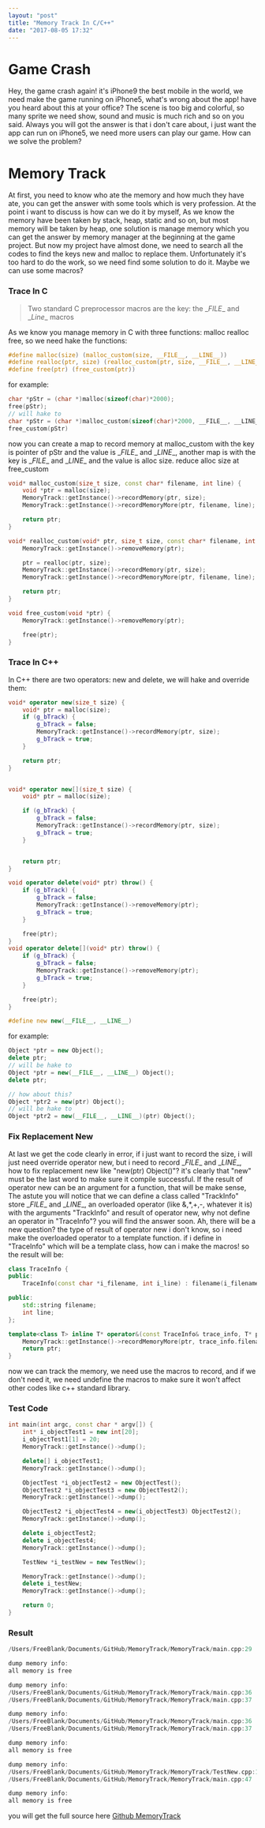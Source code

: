 ```yaml
---
layout: "post"
title: "Memory Track In C/C++"
date: "2017-08-05 17:32"
---
```


# Game Crash
Hey, the game crash again! it's iPhone9 the best mobile in the world, we need make the game running on iPhone5, what's wrong about the app! have you heard about this at your office? The scene is too big and colorful, so many sprite we need show, sound and music is much rich and so on you said. Always you will got the answer is that i don't care about, i just want the app can run on iPhone5, we need more users can play our game. How can we solve the problem?
<!--more-->
# Memory Track
At first, you need to know who ate the memory and how much they have ate, you can get the answer with some tools which is very profession. At the point i want to discuss is how can we do it by myself, As we know the memory have been taken by stack, heap, static and so on, but most memory will be taken by heap, one solution is manage memory which you can get the answer by memory manager at the beginning at the game project. But now my project have almost done, we need to search all the codes to find the keys new and malloc to replace them. Unfortunately it's too hard to do the work, so we need find some solution to do it. Maybe we can use some macros?

### Trace In C

> Two standard C preprocessor macros are the key: the \__FILE__ and \__Line__ macros

As we know you manage memory in C with three functions: malloc realloc free, so we need hake the functions:

```c
#define malloc(size) (malloc_custom(size, __FILE__, __LINE__))
#define realloc(ptr, size) (realloc_custom(ptr, size, __FILE__, __LINE__))
#define free(ptr) (free_custom(ptr))
```

for example:
```c
char *pStr = (char *)malloc(sizeof(char)*2000);
free(pStr);
// will hake to
char *pStr = (char *)malloc_custom(sizeof(char)*2000, __FILE__, __LINE__);
free_custom(pStr)
```

now you can create a map to record memory at malloc_custom with the key is pointer of pStr and the value is \__FILE__ and \__LINE__, another map is with the key is \__FILE__ and \__LINE__ and the value is alloc size. reduce alloc size at free_custom

```cpp
void* malloc_custom(size_t size, const char* filename, int line) {
    void *ptr = malloc(size);
    MemoryTrack::getInstance()->recordMemory(ptr, size);
    MemoryTrack::getInstance()->recordMemoryMore(ptr, filename, line);

    return ptr;
}

void* realloc_custom(void* ptr, size_t size, const char* filename, int line) {
    MemoryTrack::getInstance()->removeMemory(ptr);

    ptr = realloc(ptr, size);
    MemoryTrack::getInstance()->recordMemory(ptr, size);
    MemoryTrack::getInstance()->recordMemoryMore(ptr, filename, line);

    return ptr;
}

void free_custom(void *ptr) {
    MemoryTrack::getInstance()->removeMemory(ptr);

    free(ptr);
}
```

### Trace In C++

In C++ there are two operators: new and delete, we will hake and override them:

```cpp
void* operator new(size_t size) {
    void* ptr = malloc(size);
    if (g_bTrack) {
        g_bTrack = false;
        MemoryTrack::getInstance()->recordMemory(ptr, size);
        g_bTrack = true;
    }

    return ptr;
}


void* operator new[](size_t size) {
    void* ptr = malloc(size);

    if (g_bTrack) {
        g_bTrack = false;
        MemoryTrack::getInstance()->recordMemory(ptr, size);
        g_bTrack = true;
    }


    return ptr;
}

void operator delete(void* ptr) throw() {
    if (g_bTrack) {
        g_bTrack = false;
        MemoryTrack::getInstance()->removeMemory(ptr);
        g_bTrack = true;
    }

    free(ptr);
}
void operator delete[](void* ptr) throw() {
    if (g_bTrack) {
        g_bTrack = false;
        MemoryTrack::getInstance()->removeMemory(ptr);
        g_bTrack = true;
    }

    free(ptr);
}

#define new new(__FILE__, __LINE__)
```

for example:

```cpp
Object *ptr = new Object();
delete ptr;
// will be hake to
Object *ptr = new(__FILE__, __LINE__) Object();
delete ptr;

// how about this?
Object *ptr2 = new(ptr) Object();
// will be hake to
Object *ptr2 = new(__FILE__, __LINE__)(ptr) Object();
```

### Fix Replacement New

At last we get the code clearly in error, if i just want to record the size, i will just need override operator new, but i need to record \__FILE__ and \__LINE__, how to fix replacement new like "new(ptr) Object()"? it's clearly that "new" must be the last word to make sure it compile successful. If the result of operator new can be an argument for a function, that will be make sense, The astute you will notice that we can define a class called "TrackInfo" store \__FILE__ and \__LINE__, an overloaded operator (like &,*,+,-, whatever it is) with the arguments "TrackInfo" and result of operator new, why not define an operator in "TraceInfo"? you will find the answer soon. Ah, there will be a new question? the type of result of operator new i don't know, so i need make the overloaded operator to a template function. if i define in "TraceInfo" which will be a template class, how can i make the macros! so the result will be:

```cpp
class TraceInfo {
public:
    TraceInfo(const char *i_filename, int i_line) : filename(i_filename) , line(i_line) {}

public:
    std::string filename;
    int line;
};

template<class T> inline T* operator&(const TraceInfo& trace_info, T* ptr) {
    MemoryTrack::getInstance()->recordMemoryMore(ptr, trace_info.filename.c_str(), trace_info.line);
    return ptr;
}
```

now we can track the memory, we need use the macros to record, and if we don't need it, we need undefine the macros to make sure it won't affect other codes like c++ standard library.

### Test Code

```cpp
int main(int argc, const char * argv[]) {
    int* i_objectTest1 = new int[20];
    i_objectTest1[1] = 20;
    MemoryTrack::getInstance()->dump();

    delete[] i_objectTest1;
    MemoryTrack::getInstance()->dump();

    ObjectTest *i_objectTest2 = new ObjectTest();
    ObjectTest2 *i_objectTest3 = new ObjectTest2();
    MemoryTrack::getInstance()->dump();

    ObjectTest2 *i_objectTest4 = new(i_objectTest3) ObjectTest2();
    MemoryTrack::getInstance()->dump();

    delete i_objectTest2;
    delete i_objectTest4;
    MemoryTrack::getInstance()->dump();

    TestNew *i_testNew = new TestNew();

    MemoryTrack::getInstance()->dump();
    delete i_testNew;
    MemoryTrack::getInstance()->dump();

    return 0;
}
```

### Result

```cpp
/Users/FreeBlank/Documents/GitHub/MemoryTrack/MemoryTrack/main.cpp:29		80

dump memory info:
all memory is free

dump memory info:
/Users/FreeBlank/Documents/GitHub/MemoryTrack/MemoryTrack/main.cpp:36		8
/Users/FreeBlank/Documents/GitHub/MemoryTrack/MemoryTrack/main.cpp:37		12

dump memory info:
/Users/FreeBlank/Documents/GitHub/MemoryTrack/MemoryTrack/main.cpp:36		8
/Users/FreeBlank/Documents/GitHub/MemoryTrack/MemoryTrack/main.cpp:37		12

dump memory info:
all memory is free

dump memory info:
/Users/FreeBlank/Documents/GitHub/MemoryTrack/MemoryTrack/TestNew.cpp:14		80
/Users/FreeBlank/Documents/GitHub/MemoryTrack/MemoryTrack/main.cpp:47		1

dump memory info:
all memory is free
```

you will get the full source here [Github MemoryTrack](https://github.com/freeblank/MemoryTrack.git)
